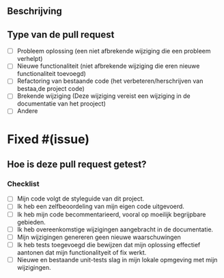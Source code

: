 ## Beschrijving

## Type van de pull request

- [ ] Probleem oplossing (een niet afbrekende wijziging die een probleem verhelpt)
- [ ] Nieuwe functionaliteit (niet afbrekende wijziging die eren nieuwe functionaliteit toevoegd)
- [ ] Refactoring van bestaande code (het verbeteren/herschrijven van bestaa,de project code)
- [ ] Brekende wijziging (Deze wijziging vereist een wijziging in de documentatie van het prooject)
- [ ] Andere

# Fixed #(issue) 

## Hoe is deze pull request getest? 

### Checklist 

- [ ] Mijn code volgt de styleguide van dit project. 
- [ ] Ik heb een zelfbeoordeling van mijn eigen code uitgevoerd. 
- [ ] Ik heb mijn code becommentarieerd, vooral op moeilijk begrijpbare gebieden. 
- [ ] Ik heb overeenkomstige wijzigingen aangebracht in de documentatie. 
- [ ] Mijn wijzigingen genereren geen nieuwe waarschuwingen 
- [ ] Ik heb tests toegevoegd die bewijzen dat mijn oplossing effectief aantonen dat mijn functionalityeit of fix werkt. 
- [ ] Nieuwe en bestaande unit-tests slag in mijn lokale opmgeving met mijn wijzigingen. 
